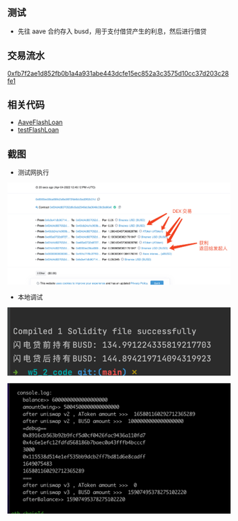 ## 测试
- 先往 aave 合约存入 busd，用于支付借贷产生的利息，然后进行借贷

## 交易流水
[0xfb7f2ae1d852fb0b1a4a931abe443dcfe15ec852a3c3575d10cc37d203c28fe1](https://kovan.etherscan.io/tx/0xfb7f2ae1d852fb0b1a4a931abe443dcfe15ec852a3c3575d10cc37d203c28fe1)

## 相关代码
- [AaveFlashLoan](https://github.com/leoliew/blockchain-learn/blob/main/w5_2_code/contracts/AaveFlashLoan.sol)
- [testFlashLoan](https://github.com/leoliew/blockchain-learn/blob/main/w5_2_code/scripts/testFlashLoan.js)

## 截图
- 测试网执行

![image1](../images/w5_2_1.jpeg)

- 本地调试

![image2](../images/w5_2_2.png)

![image2](../images/w5_2_3.png)